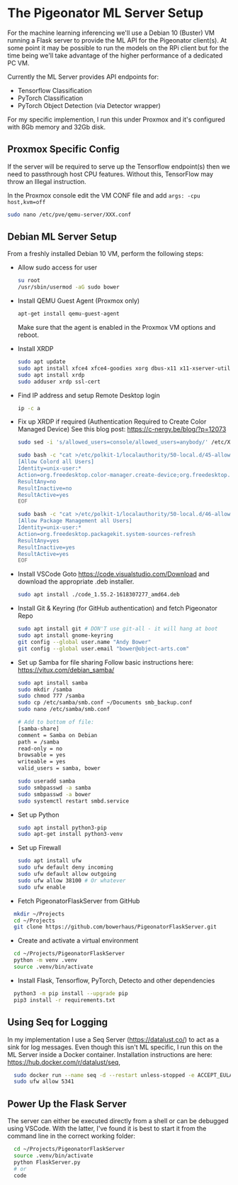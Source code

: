 # The Pigeonator ML Server Setup

For the machine learning inferencing we'll use a Debian 10 (Buster) VM running a Flask server to provide the ML API for the Pigeonator client(s). At some point it may be possible to run the models on the RPi client but for the time being we'll take advantage of the higher performance of a dedicated PC VM.

Currently the ML Server provides API endpoints for:
* Tensorflow Classification
* PyTorch Classification
* PyTorch Object Detection (via Detector wrapper)

For my specific implemention, I run this under Proxmox and it's configured with 8Gb memory and 32Gb disk.

## Proxmox Specific Config
If the server will be required to serve up the Tensorflow endpoint(s) then we need to passthrough host CPU features. Without this, TensorFlow may throw an Illegal instruction.

In the Proxmox console edit the VM CONF file and add `args: -cpu host,kvm=off`
  ```bash
  sudo nano /etc/pve/qemu-server/XXX.conf
  ```

## Debian ML Server Setup

From a freshly installed Debian 10 VM, perform the following steps:

* Allow sudo access for user
  ```bash
  su root
  /usr/sbin/usermod -aG sudo bower
  ```

* Install QEMU Guest Agent (Proxmox only)
  ```bash 
  apt-get install qemu-guest-agent
  ```
  Make sure that the agent is enabled in the Proxmox VM options and reboot.

* Install XRDP
  ```bash
  sudo apt update
  sudo apt install xfce4 xfce4-goodies xorg dbus-x11 x11-xserver-utils
  sudo apt install xrdp 
  sudo adduser xrdp ssl-cert
  ```

* Find IP address and setup Remote Desktop login
  ```bash
  ip -c a
  ```

* Fix up XRDP if required (Authentication Required to Create Color Managed Device)
  See this blog post: https://c-nergy.be/blog/?p=12073
  ```bash
  sudo sed -i 's/allowed_users=console/allowed_users=anybody/' /etc/X11/Xwrapper.config

  sudo bash -c "cat >/etc/polkit-1/localauthority/50-local.d/45-allow.colord.pkla" <<EOF
  [Allow Colord all Users]
  Identity=unix-user:*
  Action=org.freedesktop.color-manager.create-device;org.freedesktop.color-manager.create-profile;org.freedesktop.color-manager.delete-device;org.freedesktop.color-manager.delete-profile;org.freedesktop.color-manager.modify-device;org.freedesktop.color-manager.modify-profile
  ResultAny=no
  ResultInactive=no
  ResultActive=yes
  EOF

  sudo bash -c "cat >/etc/polkit-1/localauthority/50-local.d/46-allow-update-repo.pkla" <<EOF
  [Allow Package Management all Users]
  Identity=unix-user:*
  Action=org.freedesktop.packagekit.system-sources-refresh
  ResultAny=yes
  ResultInactive=yes
  ResultActive=yes
  EOF
  ```

* Install VSCode
  Goto  https://code.visualstudio.com/Download and download the appropriate .deb installer.
  ```bash 
  sudo apt install ./code_1.55.2-1618307277_amd64.deb
  ```

* Install Git & Keyring (for GitHub authentication) and fetch Pigeonator Repo
  ```bash
  sudo apt install git # DON'T use git-all - it will hang at boot
  sudo apt install gnome-keyring
  git config --global user.name "Andy Bower"
  git config --global user.email "bower@object-arts.com"

* Set up Samba for file sharing
  Follow basic instructions here: https://vitux.com/debian_samba/

  ```bash
  sudo apt install samba
  sudo mkdir /samba
  sudo chmod 777 /samba
  sudo cp /etc/samba/smb.conf ~/Documents smb_backup.conf
  sudo nano /etc/samba/smb.conf

  # Add to bottom of file:
  [samba-share]
  comment = Samba on Debian
  path = /samba
  read-only = no
  browsable = yes
  writeable = yes
  valid_users = samba, bower

  sudo useradd samba
  sudo smbpasswd -a samba
  sudo smbpasswd -a bower
  sudo systemctl restart smbd.service
  ```

* Set up Python
  ```bash
  sudo apt install python3-pip
  sudo apt-get install python3-venv
  ```

* Set up Firewall
  ```bash
  sudo apt install ufw
  sudo ufw default deny incoming
  sudo ufw default allow outgoing
  sudo ufw allow 38100 # Or whatever
  sudo ufw enable
  ```

* Fetch PigeonatorFlaskServer from GitHub
```bash
  mkdir ~/Projects
  cd ~/Projects
  git clone https://github.com/bowerhaus/PigeonatorFlaskServer.git
```
* Create and activate a virtual environment
```bash
  cd ~/Projects/PigeonatorFlaskServer
  python -m venv .venv
  source .venv/bin/activate
```

* Install Flask, Tensorflow, PyTorch, Detecto and other dependencies
```bash
  python3 -m pip install --upgrade pip
  pip3 install -r requirements.txt
```
## Using Seq for Logging

In my implementation I use a Seq Server (https://datalust.co/) to act as a sink for log messages. Even though this isn't ML specific, I run this on the ML Server inside a Docker container. Installation instructions are here: https://hub.docker.com/r/datalust/seq,

```bash
  sudo docker run --name seq -d --restart unless-stopped -e ACCEPT_EULA=Y -p 5341:80 datalust/seq:latest
  sudo ufw allow 5341
```

## Power Up the Flask Server

The server can either be executed directly from a shell or can be debugged using VSCode. With the latter, I've found it is best to start it from the command line in the correct working folder:

```bash
  cd ~/Projects/PigeonatorFlaskServer
  source .venv/bin/activate
  python FlaskServer.py
  # or
  code
```